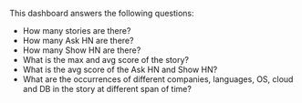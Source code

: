 This dashboard answers the following questions:

-  How many stories are there?
-  How many Ask HN are there?
-  How many Show HN are there?
-  What is the max and avg score of the story?
-  What is the avg score of the Ask HN and Show HN?
-  What are the occurrences of different companies, languages, OS, cloud and DB in the story at different span of time?